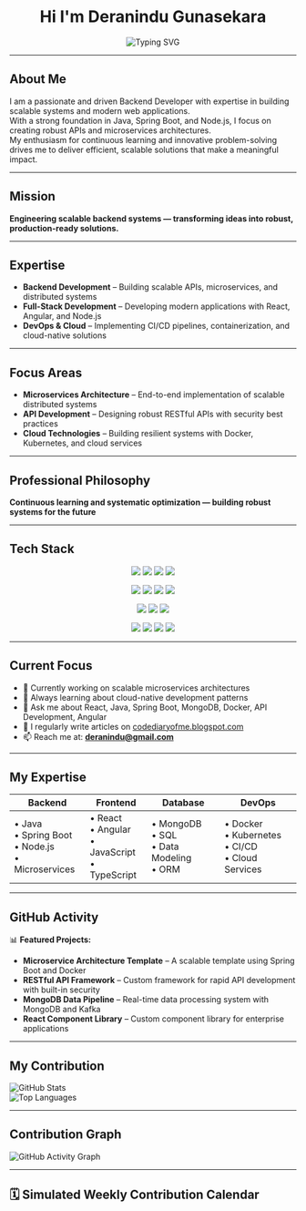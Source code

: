 <h1 align="center">Hi I'm Deranindu Gunasekara</h1>

<p align="center">
  <img src="https://readme-typing-svg.herokuapp.com?font=Fira+Code&size=22&pause=1000&color=00FF00&center=true&vCenter=true&width=600&lines=Welcome+to+My+GitHub+Profile!" alt="Typing SVG" />
</p>

---

## **About Me**

I am a passionate and driven Backend Developer with expertise in building scalable systems and modern web applications.  
With a strong foundation in Java, Spring Boot, and Node.js, I focus on creating robust APIs and microservices architectures.  
My enthusiasm for continuous learning and innovative problem-solving drives me to deliver efficient, scalable solutions that make a meaningful impact.

---

## **Mission**
**Engineering scalable backend systems — transforming ideas into robust, production-ready solutions.**

---

## **Expertise**
* **Backend Development** – Building scalable APIs, microservices, and distributed systems  
* **Full-Stack Development** – Developing modern applications with React, Angular, and Node.js  
* **DevOps & Cloud** – Implementing CI/CD pipelines, containerization, and cloud-native solutions  

---

## **Focus Areas**
* **Microservices Architecture** – End-to-end implementation of scalable distributed systems  
* **API Development** – Designing robust RESTful APIs with security best practices  
* **Cloud Technologies** – Building resilient systems with Docker, Kubernetes, and cloud services  

---

## **Professional Philosophy**
**Continuous learning and systematic optimization — building robust systems for the future**

---

## **Tech Stack**

<p align="center">
  <!-- Backend -->
  <img src="https://img.shields.io/badge/java-%23ED8B00.svg?style=for-the-badge&logo=openjdk&logoColor=white"/>
  <img src="https://img.shields.io/badge/spring%20boot-%236DB33F.svg?style=for-the-badge&logo=spring&logoColor=white"/>
  <img src="https://img.shields.io/badge/node.js-6DA55F?style=for-the-badge&logo=node.js&logoColor=white"/>
  <img src="https://img.shields.io/badge/express.js-%23404d59.svg?style=for-the-badge&logo=express&logoColor=%2361DAFB"/>
</p>

<p align="center">
  <!-- Frontend -->
  <img src="https://img.shields.io/badge/react-%2320232a.svg?style=for-the-badge&logo=react&logoColor=%2361DAFB"/>
  <img src="https://img.shields.io/badge/angular-%23DD0031.svg?style=for-the-badge&logo=angular&logoColor=white"/>
  <img src="https://img.shields.io/badge/javascript-%23323330.svg?style=for-the-badge&logo=javascript&logoColor=%23F7DF1E"/>
  <img src="https://img.shields.io/badge/typescript-%23007ACC.svg?style=for-the-badge&logo=typescript&logoColor=white"/>
</p>

<p align="center">
  <!-- Database -->
  <img src="https://img.shields.io/badge/MongoDB-%234ea94b.svg?style=for-the-badge&logo=mongodb&logoColor=white"/>
  <img src="https://img.shields.io/badge/mysql-%2300f.svg?style=for-the-badge&logo=mysql&logoColor=white"/>
  <img src="https://img.shields.io/badge/postgresql-%23316192.svg?style=for-the-badge&logo=postgresql&logoColor=white"/>
</p>

<p align="center">
  <!-- DevOps -->
  <img src="https://img.shields.io/badge/docker-%230db7ed.svg?style=for-the-badge&logo=docker&logoColor=white"/>
  <img src="https://img.shields.io/badge/kubernetes-%23326ce5.svg?style=for-the-badge&logo=kubernetes&logoColor=white"/>
  <img src="https://img.shields.io/badge/git-%23F05033.svg?style=for-the-badge&logo=git&logoColor=white"/>
  <img src="https://img.shields.io/badge/AWS-%23FF9900.svg?style=for-the-badge&logo=amazon-aws&logoColor=white"/>
</p>

---

## **Current Focus**
* 🔭 Currently working on scalable microservices architectures  
* 🌱 Always learning about cloud-native development patterns  
* 💬 Ask me about React, Java, Spring Boot, MongoDB, Docker, API Development, Angular  
* 📝 I regularly write articles on [codediaryofme.blogspot.com](https://codediaryofme.blogspot.com)  
* 📫 Reach me at: **deranindu@gmail.com**

---

## **My Expertise**

| Backend                             | Frontend                          | Database                        | DevOps                        |
|------------------------------------|-----------------------------------|----------------------------------|-------------------------------|
| • Java<br>• Spring Boot<br>• Node.js<br>• Microservices | • React<br>• Angular<br>• JavaScript<br>• TypeScript | • MongoDB<br>• SQL<br>• Data Modeling<br>• ORM | • Docker<br>• Kubernetes<br>• CI/CD<br>• Cloud Services |

---

## **GitHub Activity**

📊 **Featured Projects:**

* **Microservice Architecture Template** – A scalable template using Spring Boot and Docker  
* **RESTful API Framework** – Custom framework for rapid API development with built-in security  
* **MongoDB Data Pipeline** – Real-time data processing system with MongoDB and Kafka  
* **React Component Library** – Custom component library for enterprise applications  

---

## **My Contribution**

![GitHub Stats](https://github-readme-stats.vercel.app/api?username=DeraniDU&show_icons=true&theme=radical&count_private=true)  
![Top Languages](https://github-readme-stats.vercel.app/api/top-langs/?username=DeraniDU&layout=compact&theme=radical)

---

## **Contribution Graph**

![GitHub Activity Graph](https://github-readme-activity-graph.vercel.app/graph?username=DeraniDU&theme=react-dark)

---

## 🗓️ Simulated Weekly Contribution Calendar

